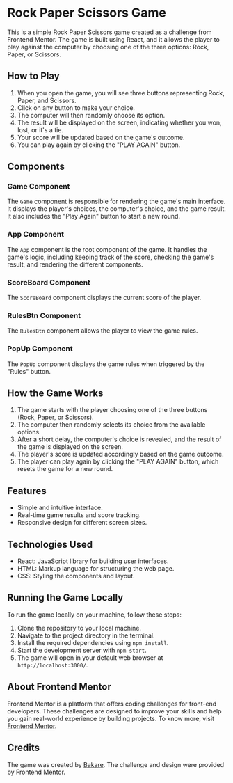 # Rock Paper Scissors Game

This is a simple Rock Paper Scissors game created as a challenge from Frontend Mentor. The game is built using React, and it allows the player to play against the computer by choosing one of the three options: Rock, Paper, or Scissors.

## How to Play

1. When you open the game, you will see three buttons representing Rock, Paper, and Scissors.
2. Click on any button to make your choice.
3. The computer will then randomly choose its option.
4. The result will be displayed on the screen, indicating whether you won, lost, or it's a tie.
5. Your score will be updated based on the game's outcome.
6. You can play again by clicking the "PLAY AGAIN" button.

## Components

### Game Component

The `Game` component is responsible for rendering the game's main interface. It displays the player's choices, the computer's choice, and the game result. It also includes the "Play Again" button to start a new round.

### App Component

The `App` component is the root component of the game. It handles the game's logic, including keeping track of the score, checking the game's result, and rendering the different components.

### ScoreBoard Component

The `ScoreBoard` component displays the current score of the player.

### RulesBtn Component

The `RulesBtn` component allows the player to view the game rules.

### PopUp Component

The `PopUp` component displays the game rules when triggered by the "Rules" button.

## How the Game Works

1. The game starts with the player choosing one of the three buttons (Rock, Paper, or Scissors).
2. The computer then randomly selects its choice from the available options.
3. After a short delay, the computer's choice is revealed, and the result of the game is displayed on the screen.
4. The player's score is updated accordingly based on the game outcome.
5. The player can play again by clicking the "PLAY AGAIN" button, which resets the game for a new round.

## Features

- Simple and intuitive interface.
- Real-time game results and score tracking.
- Responsive design for different screen sizes.

## Technologies Used

- React: JavaScript library for building user interfaces.
- HTML: Markup language for structuring the web page.
- CSS: Styling the components and layout.

## Running the Game Locally

To run the game locally on your machine, follow these steps:

1. Clone the repository to your local machine.
2. Navigate to the project directory in the terminal.
3. Install the required dependencies using `npm install`.
4. Start the development server with `npm start`.
5. The game will open in your default web browser at `http://localhost:3000/`.

## About Frontend Mentor

Frontend Mentor is a platform that offers coding challenges for front-end developers. These challenges are designed to improve your skills and help you gain real-world experience by building projects. To know more, visit [Frontend Mentor](https://www.frontendmentor.io/).

## Credits

The game was created by [Bakare](https://github.com/bakeji). The challenge and design were provided by Frontend Mentor.